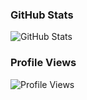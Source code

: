 ### GitHub Stats
![GitHub Stats](https://github-readme-stats.vercel.app/api?username=NullableVar&show_icons=true&theme=dark)

### Profile Views
![Profile Views](https://komarev.com/ghpvc/?username=NullableVar&color=blueviolet&style=flat-square)
